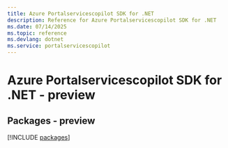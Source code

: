 ```yaml
---
title: Azure Portalservicescopilot SDK for .NET
description: Reference for Azure Portalservicescopilot SDK for .NET
ms.date: 07/14/2025
ms.topic: reference
ms.devlang: dotnet
ms.service: portalservicescopilot
---
```

# Azure Portalservicescopilot SDK for .NET - preview
## Packages - preview
[!INCLUDE [packages](portalservicescopilot-index.md)]